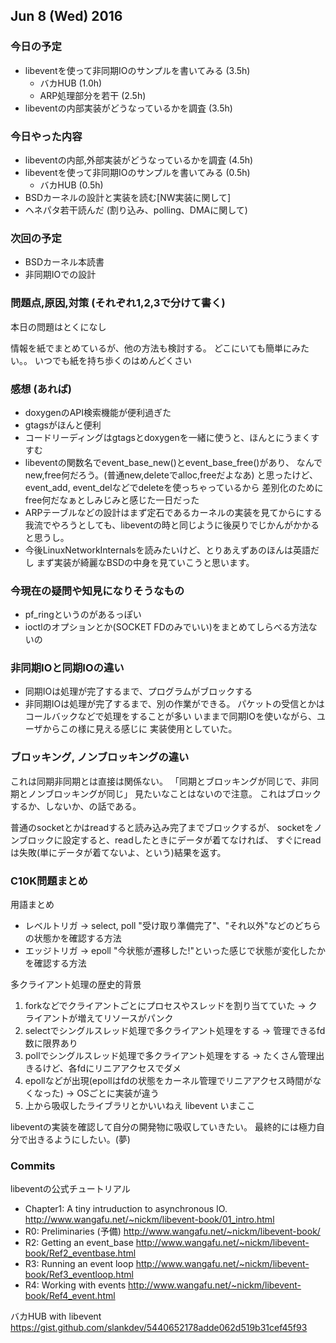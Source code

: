 

## Jun 8 (Wed) 2016

### 今日の予定

 - libeventを使って非同期IOのサンプルを書いてみる (3.5h)
     - バカHUB (1.0h)
     - ARP処理部分を若干 (2.5h)
 - libeventの内部実装がどうなっているかを調査 (3.5h)



### 今日やった内容

 - libeventの内部,外部実装がどうなっているかを調査 (4.5h)
 - libeventを使って非同期IOのサンプルを書いてみる (0.5h)
     - バカHUB (0.5h)
 - BSDカーネルの設計と実装を読む[NW実装に関して]
 - ヘネパタ若干読んだ (割り込み、polling、DMAに関して)
 


### 次回の予定

 - BSDカーネル本読書
 - 非同期IOでの設計


### 問題点,原因,対策 (それぞれ1,2,3で分けて書く)

本日の問題はとくになし

情報を紙でまとめているが、他の方法も検討する。
どこにいても簡単にみたい。。
いつでも紙を持ち歩くのはめんどくさい


### 感想 (あれば)

 - doxygenのAPI検索機能が便利過ぎた
 - gtagsがほんと便利
 - コードリーディングはgtagsとdoxygenを一緒に使うと、ほんとにうまくすすむ
 - libeventの関数名でevent_base_new()とevent_base_free()があり、
   なんでnew,free何だろう。(普通new,deleteでalloc,freeだよなあ)
   と思ったけど、event_add, event_delなどでdeleteを使っちゃっているから
   差別化のためにfree何だなぁとしみじみと感じた一日だった
 - ARPテーブルなどの設計はまず定石であるカーネルの実装を見てからにする
   我流でやろうとしても、libeventの時と同じように後戻りでじかんがかかると思うし。
 - 今後LinuxNetworkInternalsを読みたいけど、とりあえずあのほんは英語だし
   まず実装が綺麗なBSDの中身を見ていこうと思います。




### 今現在の疑問や知見になりそうなもの

 - pf_ringというのがあるっぽい
 - ioctlのオプションとか(SOCKET FDのみでいい)をまとめてしらべる方法ないの


### 非同期IOと同期IOの違い

 - 同期IOは処理が完了するまで、プログラムがブロックする
 - 非同期IOは処理が完了するまで、別の作業ができる。
   パケットの受信とかはコールバックなどで処理をすることが多い
   いままで同期IOを使いながら、ユーザからこの様に見える感じに
   実装使用としていた。


### ブロッキング, ノンブロッキングの違い

これは同期非同期とは直接は関係ない。
「同期とブロッキングが同じで、非同期とノンブロッキングが同じ」
見たいなことはないので注意。
これはブロックするか、しないか、の話である。

普通のsocketとかはreadすると読み込み完了までブロックするが、
socketをノンブロックに設定すると、readしたときにデータが着てなければ、
すぐにreadは失敗(単にデータが着てないよ、という)結果を返す。


### C10K問題まとめ

用語まとめ

 - レベルトリガ -> select, poll
   "受け取り準備完了"、"それ以外"などのどちらの状態かを確認する方法
 - エッジトリガ -> epoll
   "今状態が遷移した!"といった感じで状態が変化したかを確認する方法

多クライアント処理の歴史的背景
 
 1. forkなどでクライアントごとにプロセスやスレッドを割り当てていた 
    -> クライアントが増えてリソースがパンク
 2. selectでシングルスレッド処理で多クライアント処理をする 
    -> 管理できるfd数に限界あり
 3. pollでシングルスレッド処理で多クライアント処理をする 
    -> たくさん管理出きるけど、各fdにリニアアクセスでダメ
 4. epollなどが出現(epollはfdの状態をカーネル管理でリニアアクセス時間がなくなった) 
    -> OSごとに実装が違う
 5. 上から吸収したライブラリとかいいねえ libevent いまここ

libeventの実装を確認して自分の開発物に吸収していきたい。
最終的には極力自分で出きるようにしたい。(夢)


### Commits

libeventの公式チュートリアル
 - Chapter1: A tiny intruduction to asynchronous IO.
   http://www.wangafu.net/~nickm/libevent-book/01_intro.html
 - R0: Preliminaries (予備)
   http://www.wangafu.net/~nickm/libevent-book/
 - R2: Getting an event_base
   http://www.wangafu.net/~nickm/libevent-book/Ref2_eventbase.html
 - R3: Running an event loop
   http://www.wangafu.net/~nickm/libevent-book/Ref3_eventloop.html
 - R4: Working with events
   http://www.wangafu.net/~nickm/libevent-book/Ref4_event.html

バカHUB with libevent
https://gist.github.com/slankdev/5440652178adde062d519b31cef45f93





